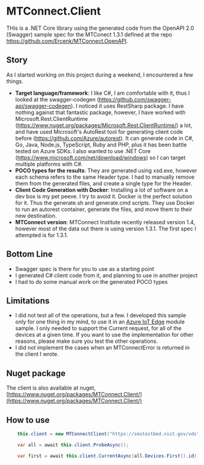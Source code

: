 # MTConnect.Client
THis is a .NET Core library using the generated code from the OpenAPI 2.0 (Swagger) sample spec for the MTConect 1.3.1 defined at the repo https://github.com/Ercenk/MTConnect.OpenAPI.

## Story

As I started working on this project during a weekend, I encountered a few things.

* **Target language/framework**: I like C#, I am comfortable with it, thus I looked at the swagger-codegen (https://github.com/swagger-api/swagger-codegen). I noticed it uses RestSharp package. I have nothing against that fantastic package, however, I have worked with Microsoft.Rest.ClientRuntime (https://www.nuget.org/packages/Microsoft.Rest.ClientRuntime/) a lot, and have used Microsoft's AutoRest tool for generating client code before (https://github.com/Azure/autorest). It can generate code in C#, Go, Java, Node.js, TypeScript, Ruby and PHP, plus it has been battle tested on Azure SDKs. I also wanted to use .NET Core (https://www.microsoft.com/net/download/windows) so I can target multiple platforms with C#.
* **POCO types for the results**: They are generated using xsd.exe, however each schema refers to the same Header type. I had to manually remove them from the generated files, and create a single type for the Header.
* **Client Code Generation with Docker**: Installing a lot of software on a dev box is my pet peeve. I try to avoid it. Docker is the perfect solution for it. Thus the generate.sh and generate.cmd scripts. They use Docker to run an autorest container, generate the files, and move them to their new destination.
* **MTConnect version**: MTConnect Institute recently released version 1.4, however most of the data out there is using version 1.3.1. The first spec I attempted is for 1.3.1.

## Bottom Line

* Swagger spec is there for you to use as a starting point
* I generated C# client code from it, and planning to use in another project
* I had to do some manual work on the generated POCO types

## Limitations 

* I did not test all of the operations, but a few. I developed this sample only for one thing in my mind, to use it in an [Azure IoT Edge](https://docs.microsoft.com/en-us/azure/iot-edge/how-iot-edge-works) module sample. I only needed to support the Current request, for all of the devices at a given time. If you want to use the implementation for other reasons, please make sure you test the other operations.
* I did not implement the cases when an MTConnectError is returned in the client I wrote.


## Nuget package

The client is also available at nuget, [https://www.nuget.org/packages/MTConnect.Client/](https://www.nuget.org/packages/MTConnect.Client/)

## How to use

```cs
    this.client = new MTConnectClient("https://smstestbed.nist.gov/vds");

    var all = await this.client.ProbeAsync();

    var first = await this.client.CurrentAsync(all.Devices.First().id);
```